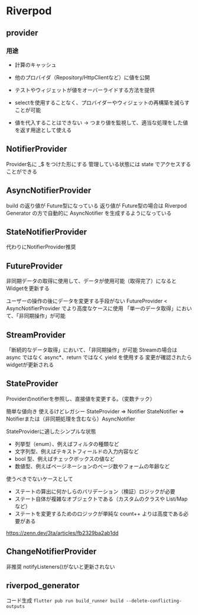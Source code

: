 # Riverpod

## provider
### 用途
- 計算のキャッシュ
- 他のプロバイダ（Repository/HttpClientなど）に値を公開
- テストやウィジェットが値をオーバーライドする方法を提供
- selectを使用することなく、プロバイダーやウィジェットの再構築を減らすことが可能

- 値を代入することはできない → つまり値を監視して、適当な処理をした値を返す用途として使える

## NotifierProvider
Provider名に _$ をつけた形にする
管理している状態には state でアクセスすることができる

## AsyncNotifierProvider
build の返り値が Future型になっている
返り値が Future型の場合は Riverpod Generator の方で自動的に AsyncNotifier を生成するようになっている

## StateNotifierProvider
代わりにNotifierProvider推奨

## FutureProvider
非同期データの取得に使用して、データが使用可能（取得完了）になるとWidgetを更新する

ユーザーの操作の後にデータを変更する手段がない
FutureProvider < AsyncNotifierProvider でより高度なケースに使用
「単一のデータ取得」において、「非同期操作」が可能

## StreamProvider
「断続的なデータ取得」において、「非同期操作」が可能
Streamの場合は async ではなく async*、return ではなく yield を使用する
変更が確認されたらwidgetが更新される

## StateProvider
Providerのnotifierを参照し、直接値を変更する。（変数チック）

簡単な値向き
使えるけどレガシー
StateProvider => Notifier
StateNotifier => Notifierまたは（非同期処理を含むなら）AsyncNotifier

StateProviderに適したシンプルな状態
- 列挙型（enum）、例えばフィルタの種類など
- 文字列型、例えばテキストフィールドの入力内容など
- bool 型、例えばチェックボックスの値など
- 数値型、例えばページネーションのページ数やフォームの年齢など

使うべきでないケースとして
- ステートの算出に何かしらのバリデーション（検証）ロジックが必要
- ステート自体が複雑なオブジェクトである（カスタムのクラスや List/Map など）
- ステートを変更するためのロジックが単純な count++ よりは高度である必要がある

https://zenn.dev/3ta/articles/fb2329ba2ab1dd

## ChangeNotifierProvider
非推奨
notifyListeners()がないと更新されない


## riverpod_generator
コード生成
`flutter pub run build_runner build --delete-conflicting-outputs`